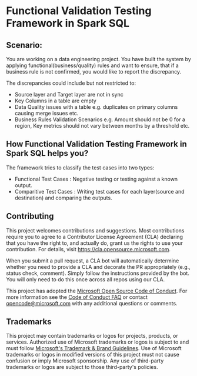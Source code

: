 # Functional Validation Testing Framework in Spark SQL

## Scenario: 
You are working on a data engineering project. You have built the system by applying functional(business/quality) rules and want to ensure, that if a business rule is not confirmed, you would like to report the discrepancy.

The discrepancies could include but not restricted to:
* Source layer and Target layer are not in sync
* Key Columns in a table are empty
* Data Quality issues with a table e.g. duplicates on primary columns causing merge issues etc.
* Business Rules Validation Scenarios e.g. Amount should not be 0 for a region, Key metrics should not vary between months by a threshold etc.

## How Functional Validation Testing Framework in Spark SQL helps you?
The framework tries to classify the test cases into two types:
* Functional Test Cases : Negative testing or testing against a known output.
* Comparitive Test Cases : Writing test cases for each layer(source and destination) and comparing the outputs.



## Contributing

This project welcomes contributions and suggestions.  Most contributions require you to agree to a
Contributor License Agreement (CLA) declaring that you have the right to, and actually do, grant us
the rights to use your contribution. For details, visit https://cla.opensource.microsoft.com.

When you submit a pull request, a CLA bot will automatically determine whether you need to provide
a CLA and decorate the PR appropriately (e.g., status check, comment). Simply follow the instructions
provided by the bot. You will only need to do this once across all repos using our CLA.

This project has adopted the [Microsoft Open Source Code of Conduct](https://opensource.microsoft.com/codeofconduct/).
For more information see the [Code of Conduct FAQ](https://opensource.microsoft.com/codeofconduct/faq/) or
contact [opencode@microsoft.com](mailto:opencode@microsoft.com) with any additional questions or comments.

## Trademarks

This project may contain trademarks or logos for projects, products, or services. Authorized use of Microsoft 
trademarks or logos is subject to and must follow 
[Microsoft's Trademark & Brand Guidelines](https://www.microsoft.com/en-us/legal/intellectualproperty/trademarks/usage/general).
Use of Microsoft trademarks or logos in modified versions of this project must not cause confusion or imply Microsoft sponsorship.
Any use of third-party trademarks or logos are subject to those third-party's policies.
